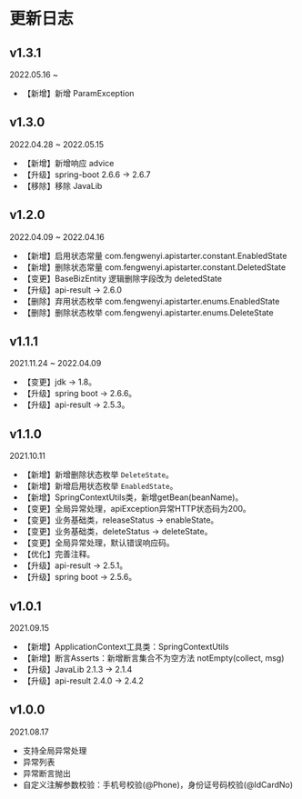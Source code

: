 # 更新日志

## v1.3.1

2022.05.16 ~ 

- 【新增】新增 ParamException




## v1.3.0

2022.04.28 ~ 2022.05.15

- 【新增】新增响应 advice
- 【升级】spring-boot 2.6.6 -> 2.6.7
- 【移除】移除 JavaLib

## v1.2.0

2022.04.09 ~ 2022.04.16

- 【新增】启用状态常量 com.fengwenyi.apistarter.constant.EnabledState
- 【新增】删除状态常量 com.fengwenyi.apistarter.constant.DeletedState
- 【变更】BaseBizEntity 逻辑删除字段改为 deletedState
- 【升级】api-result -> 2.6.0
- 【删除】弃用状态枚举 com.fengwenyi.apistarter.enums.EnabledState
- 【删除】删除状态枚举 com.fengwenyi.apistarter.enums.DeleteState


## v1.1.1

2021.11.24 ~ 2022.04.09

- 【变更】jdk -> 1.8。
- 【升级】spring boot -> 2.6.6。
- 【升级】api-result -> 2.5.3。


## v1.1.0

2021.10.11

- 【新增】新增删除状态枚举 `DeleteState`。
- 【新增】新增启用状态枚举 `EnabledState`。
- 【新增】SpringContextUtils类，新增getBean(beanName)。
- 【变更】全局异常处理，apiException异常HTTP状态码为200。
- 【变更】业务基础类，releaseStatus -> enableState。
- 【变更】业务基础类，deleteStatus -> deleteState。
- 【变更】全局异常处理，默认错误响应码。
- 【优化】完善注释。
- 【升级】api-result -> 2.5.1。
- 【升级】spring boot -> 2.5.6。

## v1.0.1

2021.09.15

- 【新增】ApplicationContext工具类：SpringContextUtils
- 【新增】断言Asserts：新增断言集合不为空方法 notEmpty(collect, msg)
- 【升级】JavaLib 2.1.3 -> 2.1.4
- 【升级】api-result 2.4.0 -> 2.4.2



## v1.0.0

2021.08.17

- 支持全局异常处理
- 异常列表
- 异常断言抛出
- 自定义注解参数校验：手机号校验(@Phone)，身份证号码校验(@IdCardNo)